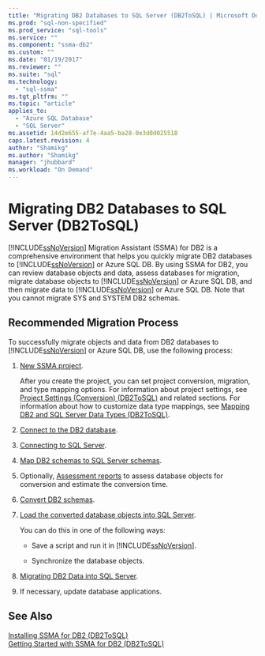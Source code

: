 ```yaml
---
title: "Migrating DB2 Databases to SQL Server (DB2ToSQL) | Microsoft Docs"
ms.prod: "sql-non-specified"
ms.prod_service: "sql-tools"
ms.service: ""
ms.component: "ssma-db2"
ms.custom: ""
ms.date: "01/19/2017"
ms.reviewer: ""
ms.suite: "sql"
ms.technology: 
  - "sql-ssma"
ms.tgt_pltfrm: ""
ms.topic: "article"
applies_to: 
  - "Azure SQL Database"
  - "SQL Server"
ms.assetid: 14d2e655-af7e-4aa5-ba28-0e3d0d025518
caps.latest.revision: 4
author: "Shamikg"
ms.author: "Shamikg"
manager: "jhubbard"
ms.workload: "On Demand"
---
```

# Migrating DB2 Databases to SQL Server (DB2ToSQL)
[!INCLUDE[ssNoVersion](../../includes/ssnoversion_md.md)] Migration Assistant (SSMA) for DB2 is a comprehensive environment that helps you quickly migrate DB2 databases to [!INCLUDE[ssNoVersion](../../includes/ssnoversion_md.md)] or Azure SQL DB. By using SSMA for DB2, you can review database objects and data, assess databases for migration, migrate database objects to [!INCLUDE[ssNoVersion](../../includes/ssnoversion_md.md)] or Azure SQL DB, and then migrate data to [!INCLUDE[ssNoVersion](../../includes/ssnoversion_md.md)] or Azure SQL DB. Note that you cannot migrate SYS and SYSTEM DB2 schemas.  
  
## Recommended Migration Process  
To successfully migrate objects and data from DB2 databases to [!INCLUDE[ssNoVersion](../../includes/ssnoversion_md.md)] or Azure SQL DB, use the following process:  
  
1.  [New SSMA project](http://msdn.microsoft.com/en-us/66437b45-4686-4fc7-a91b-ebde45e0f1b0).  
  
    After you create the project, you can set project conversion, migration, and type mapping options. For information about project settings, see [Project Settings &#40;Conversion&#41; &#40;DB2ToSQL&#41;](../../ssma/db2/project-settings-conversion-db2tosql.md) and related sections. For information about how to customize data type mappings, see [Mapping DB2 and SQL Server Data Types &#40;DB2ToSQL&#41;](../../ssma/db2/mapping-db2-and-sql-server-data-types-db2tosql.md).  
  
2.  [Connect to the DB2 database](http://msdn.microsoft.com/en-us/5eb5801d-f0c3-4127-97c0-0b1ef49f4844).  
  
3.  [Connecting to SQL Server](http://msdn.microsoft.com/en-us/b59803cb-3cc6-41cc-8553-faf90851410e).  
  
4.  [Map DB2 schemas to SQL Server schemas](http://msdn.microsoft.com/en-us/05ff7bd4-e60b-4f48-a893-bc2346aa9a8a).  
  
5.  Optionally, [Assessment reports](http://msdn.microsoft.com/en-us/9e13eba0-e3cf-4205-974f-c00f982061de) to assess database objects for conversion and estimate the conversion time.  
  
6.  [Convert DB2 schemas](http://msdn.microsoft.com/en-us/7947efc3-ca86-4ec5-87ce-7603059c75a0).  
  
7.  [Load the converted database objects into SQL Server](http://msdn.microsoft.com/en-us/f4ea1ced-9f9f-4a9d-88ab-81dbab64adc3).  
  
    You can do this in one of the following ways:  
  
    -   Save a script and run it in [!INCLUDE[ssNoVersion](../../includes/ssnoversion_md.md)].  
  
    -   Synchronize the database objects.  
  
8.  [Migrating DB2 Data into SQL Server](http://msdn.microsoft.com/en-us/86cbd39f-6dac-409a-9ce1-7dd54403f84b).  
  
9. If necessary, update database applications.  
  
## See Also  
[Installing SSMA for DB2 &#40;DB2ToSQL&#41;](../../ssma/db2/installing-ssma-for-db2-db2tosql.md)  
[Getting Started with SSMA for DB2 &#40;DB2ToSQL&#41;](../../ssma/db2/getting-started-with-ssma-for-db2-db2tosql.md)  
  
